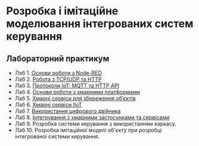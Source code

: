 # Розробка і імітаційне моделювання інтегрованих систем керування

## Лабораторний практикум

- Лаб 1. [Основи роботи з Node-RED](lab1_nodered.md)
- Лаб 2. [Робота з TCP/UDP та HTTP](lab2_tcphttp.md)
- Лаб 3. [Протоколи IoT: MQTT та HTTP API](lab3_mqttwebapi.md)
- Лаб 4. [Основи роботи з хмарними платформами](lab4_cloud.md)
- Лаб 5. [Хмарні сервіси для збереження об’єктів](lab5_cloudstor.md)
- Лаб 6. [Xмарні сервіси IIoT](lab6_cloudiiot.md)
- Лаб 7. [Використання цифрового двійника](lab7_dtwin.md)
- Лаб 8. [Інтегрування з хмарними застосунками та сервісами](lab8_integrate.md)
- Лаб 9. Розробка системи керування з використанням каркасу.  
- Лаб 10. Розробка імітаційної моделі об'єкту при розробці інтегрованої системи керування.  

